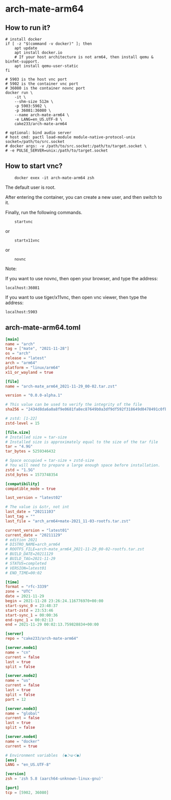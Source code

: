 # arch-mate-arm64

## How to run it?

```shell
# install docker
if [ -z "$(command -v docker)" ]; then
    apt update
    apt install docker.io
    # If your host architecture is not arm64, then install qemu & binfmt-support.
    apt install qemu-user-static
fi

# 5903 is the host vnc port
# 5902 is the container vnc port
# 36080 is the container novnc port
docker run \
    -it \
    --shm-size 512m \
    -p 5903:5902 \
    -p 36081:36080 \
    --name arch-mate-arm64 \
    -e LANG=en_US.UTF-8 \
    cake233/arch-mate-arm64

# optional: bind audio server
# host cmd: pactl load-module module-native-protocol-unix socket=/path/to/src.socket
# docker args: -v /path/to/src.socket:/path/to/target.socket \
# -e PULSE_SERVER=unix:/path/to/target.socket

```

## How to start vnc?

```shell
    docker exex -it arch-mate-arm64 zsh
```

The default user is root.

After entering the container, you can create a new user, and then switch to it.

Finally, run the following commands.

```shell
    startvnc
```

or

```shell
    startx11vnc
```

or

```shell
    novnc
```

Note:

If you want to use novnc, then open your browser, and type the address:

```
localhost:36081
```

If you want to use tiger/x11vnc, then open vnc viewer, then type the address:

```
localhost:5903
```

## arch-mate-arm64.toml

```toml
[main]
name = "arch"
tag = ["mate", "2021-11-28"]
os = "arch"
release = "latest"
arch = "arm64"
platform = "linux/arm64"
x11_or_wayland = true

[file]
name = "arch-mate_arm64_2021-11-29_00-02.tar.zst"

version = "0.0.0-alpha.1"

# This value can be used to verify the integrity of the file
sha256 = "2434d8da6a0a8f9e0681fa8ec87649b0a3df9df592f318649d0478491c0fb4fd"

# zstd: [1-22]
zstd-level = 15

[file.size]
# Installed size ≈ tar-size
# Installed size is approximately equal to the size of the tar file
tar = "4.9G"
tar_bytes = 5259346432

# Space occupied ≈ tar-size + zstd-size
# You will need to prepare a large enough space before installation.
zstd = "1.5G"
zstd_bytes = 1573748354

[compatibility]
compatible_mode = true

last_version = "latest02"

# The value is &str, not int
last_date = "20211103"
last_tag = ""
last_file = "arch_arm64+mate-2021_11-03-rootfs.tar.zst"

current_version = "latest01"
current_date = "20211129"
# edition 2021
# DISTRO_NAME=arch_arm64
# ROOTFS_FILE=arch-mate_arm64_2021-11-29_00-02-rootfs.tar.zst
# BUILD_DATE=20211129
# BUILD_TAG=2021-11-29
# STATUS=completed
# VERSION=latest01
# END_TIME=00:02

[time]
format = "rfc-3339"
zone = "UTC"
date = 2021-11-29
begin = 2021-11-28 23:26:24.116776970+00:00
start-sync_0 = 23:48:37
start-zstd = 23:53:46
start-sync_1 = 00:00:36
end-sync_1 = 00:02:13
end = 2021-11-29 00:02:13.759828834+00:00

[server]
repo = "cake233/arch-mate-arm64"

[server.node1]
name = "cn"
current = false
last = true
split = false

[server.node2]
name = "us"
current = false
last = true
split = false
part = 12

[server.node3]
name = "global"
current = false
last = true
split = false

[server.node4]
name = "docker"
current = true

# Environment variables  (●＞ω＜●)
[env]
LANG = "en_US.UTF-8"

[version]
zsh = 'zsh 5.8 (aarch64-unknown-linux-gnu)'

[port]
tcp = [5902, 36080]
```
